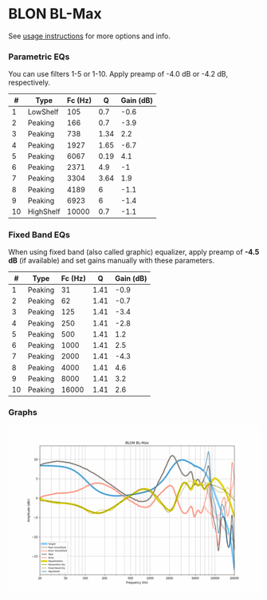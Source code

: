# BLON BL-Max
See [usage instructions](https://github.com/jaakkopasanen/AutoEq#usage) for more options and info.

### Parametric EQs
You can use filters 1-5 or 1-10. Apply preamp of -4.0 dB or -4.2 dB, respectively.

|   # | Type      |   Fc (Hz) |    Q |   Gain (dB) |
|-----|-----------|-----------|------|-------------|
|   1 | LowShelf  |       105 | 0.7  |        -0.6 |
|   2 | Peaking   |       166 | 0.7  |        -3.9 |
|   3 | Peaking   |       738 | 1.34 |         2.2 |
|   4 | Peaking   |      1927 | 1.65 |        -6.7 |
|   5 | Peaking   |      6067 | 0.19 |         4.1 |
|   6 | Peaking   |      2371 | 4.9  |        -1   |
|   7 | Peaking   |      3304 | 3.64 |         1.9 |
|   8 | Peaking   |      4189 | 6    |        -1.1 |
|   9 | Peaking   |      6923 | 6    |        -1.4 |
|  10 | HighShelf |     10000 | 0.7  |        -1.1 |

### Fixed Band EQs
When using fixed band (also called graphic) equalizer, apply preamp of **-4.5 dB** (if available) and set gains manually with these parameters.

|   # | Type    |   Fc (Hz) |    Q |   Gain (dB) |
|-----|---------|-----------|------|-------------|
|   1 | Peaking |        31 | 1.41 |        -0.9 |
|   2 | Peaking |        62 | 1.41 |        -0.7 |
|   3 | Peaking |       125 | 1.41 |        -3.4 |
|   4 | Peaking |       250 | 1.41 |        -2.8 |
|   5 | Peaking |       500 | 1.41 |         1.2 |
|   6 | Peaking |      1000 | 1.41 |         2.5 |
|   7 | Peaking |      2000 | 1.41 |        -4.3 |
|   8 | Peaking |      4000 | 1.41 |         4.6 |
|   9 | Peaking |      8000 | 1.41 |         3.2 |
|  10 | Peaking |     16000 | 1.41 |         2.6 |

### Graphs
![](./BLON%20BL-Max.png)
